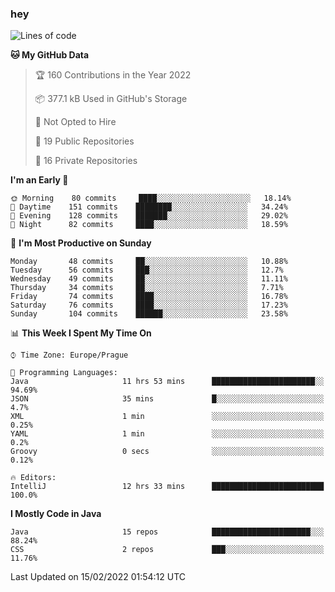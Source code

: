 ### hey

<!--START_SECTION:waka-->
![Lines of code](https://img.shields.io/badge/From%20Hello%20World%20I%27ve%20Written-100%20Thousand%20lines%20of%20code-blue)

**🐱 My GitHub Data** 

> 🏆 160 Contributions in the Year 2022
 > 
> 📦 377.1 kB Used in GitHub's Storage 
 > 
> 🚫 Not Opted to Hire
 > 
> 📜 19 Public Repositories 
 > 
> 🔑 16 Private Repositories  
 > 
**I'm an Early 🐤** 

```text
🌞 Morning    80 commits     ████░░░░░░░░░░░░░░░░░░░░░   18.14% 
🌆 Daytime    151 commits    ████████░░░░░░░░░░░░░░░░░   34.24% 
🌃 Evening    128 commits    ███████░░░░░░░░░░░░░░░░░░   29.02% 
🌙 Night      82 commits     ████░░░░░░░░░░░░░░░░░░░░░   18.59%

```
📅 **I'm Most Productive on Sunday** 

```text
Monday       48 commits     ██░░░░░░░░░░░░░░░░░░░░░░░   10.88% 
Tuesday      56 commits     ███░░░░░░░░░░░░░░░░░░░░░░   12.7% 
Wednesday    49 commits     ██░░░░░░░░░░░░░░░░░░░░░░░   11.11% 
Thursday     34 commits     ██░░░░░░░░░░░░░░░░░░░░░░░   7.71% 
Friday       74 commits     ████░░░░░░░░░░░░░░░░░░░░░   16.78% 
Saturday     76 commits     ████░░░░░░░░░░░░░░░░░░░░░   17.23% 
Sunday       104 commits    ██████░░░░░░░░░░░░░░░░░░░   23.58%

```


📊 **This Week I Spent My Time On** 

```text
⌚︎ Time Zone: Europe/Prague

💬 Programming Languages: 
Java                     11 hrs 53 mins      ███████████████████████░░   94.69% 
JSON                     35 mins             █░░░░░░░░░░░░░░░░░░░░░░░░   4.7% 
XML                      1 min               ░░░░░░░░░░░░░░░░░░░░░░░░░   0.25% 
YAML                     1 min               ░░░░░░░░░░░░░░░░░░░░░░░░░   0.2% 
Groovy                   0 secs              ░░░░░░░░░░░░░░░░░░░░░░░░░   0.12%

🔥 Editors: 
IntelliJ                 12 hrs 33 mins      █████████████████████████   100.0%

```

**I Mostly Code in Java** 

```text
Java                     15 repos            ██████████████████████░░░   88.24% 
CSS                      2 repos             ███░░░░░░░░░░░░░░░░░░░░░░   11.76%

```



 Last Updated on 15/02/2022 01:54:12 UTC
<!--END_SECTION:waka-->
